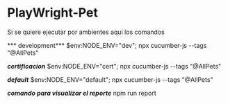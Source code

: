 # PlayWright-Pet
Si se quiere ejecutar por ambientes aqui los comandos

*** development***
$env:NODE_ENV="dev"; npx cucumber-js --tags "@AllPets"

***certificacion***
$env:NODE_ENV="cert"; npx cucumber-js --tags "@AllPets"

***default***
$env:NODE_ENV="default"; npx cucumber-js --tags "@AllPets"

***comando para visualizar el reporte***
npm run report